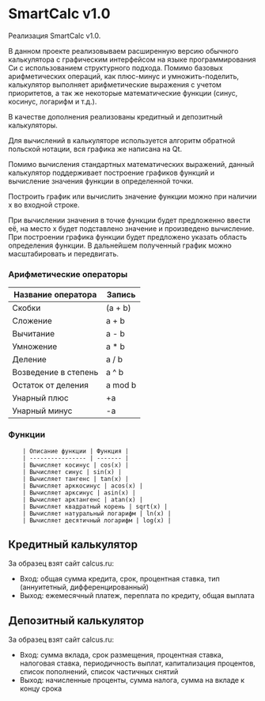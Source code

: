 # SmartCalc v1.0

Реализация SmartCalc v1.0.

В данном проекте реализовываем расширенную версию обычного калькулятора с графическим интерфейсом на языке программирования Си с использованием структурного подхода. 
Помимо базовых арифметических операций, как плюс-минус и умножить-поделить, калькулятор выполняет арифметические выражения с учетом приоритетов, а так же некоторые математические функции (синус, косинус, логарифм и т.д.). 

В качестве дополнения реализованы кредитный и депозитный калькуляторы.

Для вычислений в калькуляторе используется алгоритм обратной польской нотации, вся графика же написана на Qt.

Помимо вычисления стандартных математических выражений, данный калькулятор поддерживает построение графиков функций и вычисление значения функции в определенной точки.

Построить график или вычислить значение функции можно при наличии x во входной строке.

При вычислении значения в точке функции будет предложенно ввести её, на место x будет подставлено значение и произведено вычисление.
При построении графика функции будет предложено указать область определения функции. В дальнейшем полученный график можно масштабировать и передвигать.

### **Арифметические операторы**

| Название оператора | Запись|
| ------ | ------ |
| Скобки | (a + b) |
| Сложение | a + b | 
| Вычитание | a - b |
| Умножение | a * b |
| Деление | a / b |
| Возведение в степень | a ^ b |
| Остаток от деления | a mod b |
| Унарный плюс | +a |
| Унарный минус | -a |

### **Функции**
  
        | Описание функции | Функция |   
        | ---------------- | ------- |  
        | Вычисляет косинус | cos(x) |   
        | Вычисляет синус | sin(x) |  
        | Вычисляет тангенс | tan(x) |  
        | Вычисляет арккосинус | acos(x) | 
        | Вычисляет арксинус | asin(x) | 
        | Вычисляет арктангенс | atan(x) |
        | Вычисляет квадратный корень | sqrt(x) |
        | Вычисляет натуральный логарифм | ln(x) | 
        | Вычисляет десятичный логарифм | log(x) |

## Кредитный калькулятор

За образец взят сайт  calcus.ru:
 - Вход: общая сумма кредита, срок, процентная ставка, тип (аннуитетный, дифференцированный)
 - Выход: ежемесячный платеж, переплата по кредиту, общая выплата

## Депозитный калькулятор

За образец взят сайт  calcus.ru:
 - Вход: сумма вклада, срок размещения, процентная ставка, налоговая ставка, периодичность выплат, капитализация процентов, список пополнений, список частичных снятий
 - Выход: начисленные проценты, сумма налога, сумма на вкладе к концу срока
